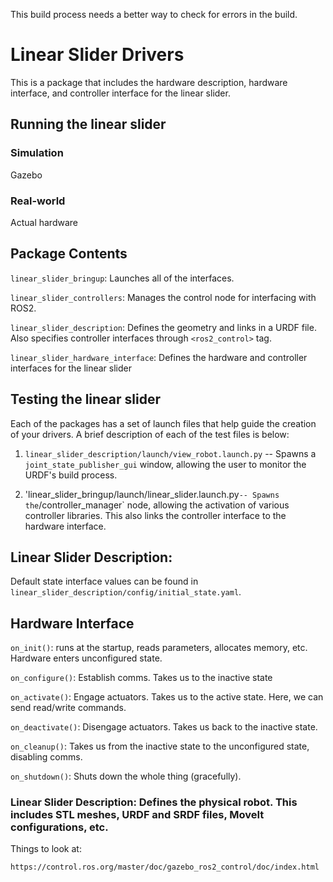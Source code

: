 This build process needs a better way to check for errors in the build.

# Linear Slider Drivers

This is a package that includes the hardware description, hardware interface, and controller interface for the linear slider.

## Running the linear slider

### Simulation

Gazebo

### Real-world

Actual hardware

## Package Contents

`linear_slider_bringup`: Launches all of the interfaces.

`linear_slider_controllers`: Manages the control node for interfacing with ROS2.

`linear_slider_description`: Defines the geometry and links in a URDF file. Also specifies controller interfaces through `<ros2_control>` tag.

`linear_slider_hardware_interface`: Defines the hardware and controller interfaces for the linear slider

## Testing the linear slider

Each of the packages has a set of launch files that help guide the creation of your drivers. A brief description of each of the test files is below:

1. `linear_slider_description/launch/view_robot.launch.py` -- Spawns a `joint_state_publisher_gui` window, allowing the user to monitor the URDF's build process.

2. 'linear_slider_bringup/launch/linear_slider.launch.py` -- Spawns the `/controller_manager` node, allowing the activation of various controller libraries. This also links the controller interface to the hardware interface.

## Linear Slider Description:

Default state interface values can be found in `linear_slider_description/config/initial_state.yaml`.

## Hardware Interface

`on_init()`: runs at the startup, reads parameters, allocates memory, etc. Hardware enters unconfigured state.

`on_configure()`: Establish comms. Takes us to the inactive state

`on_activate()`: Engage actuators. Takes us to the active state. Here, we can send read/write commands.

`on_deactivate()`: Disengage actuators. Takes us back to the inactive state.

`on_cleanup()`: Takes us from the inactive state to the unconfigured state, disabling comms.

`on_shutdown()`: Shuts down the whole thing (gracefully).

### Linear Slider Description: Defines the physical robot. This includes STL meshes, URDF and SRDF files, MoveIt configurations, etc.

Things to look at:

```
https://control.ros.org/master/doc/gazebo_ros2_control/doc/index.html
```
